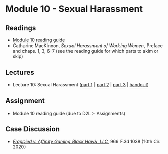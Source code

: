 # Module 10 - Sexual Harassment

## Readings

- [Module 10 reading guide](https://github.com/dingherself/phil-324/raw/main/reading-guides/10-reading-guide.docx)
- Catharine MacKinnon, *Sexual Harassment of Working Women*, Preface and chaps. 1, 3, 6–7 (see the reading guide for which parts to skim or skip)

## Lectures

- Lecture 10: Sexual Harassment ([part 1](https://youtu.be/cn2qKm5mlk4) \| [part 2](https://youtu.be/1MCJx4IQDGo) \| [part 3](https://youtu.be/Dabpdeilnz8) \| [handout](https://github.com/dingherself/phil-324/blob/main/handouts/10-sexual-harassment.md))

## Assignment

- Module 10 reading guide (due to D2L > Assignments)

## Case Discussion

- [*Frappied v. Affinity Gaming Black Hawk, LLC*](https://github.com/dingherself/phil-324/blob/main/case-discussions.md#discrimination-against-older-women-modules-910), 966 F.3d 1038 (10th Cir. 2020)